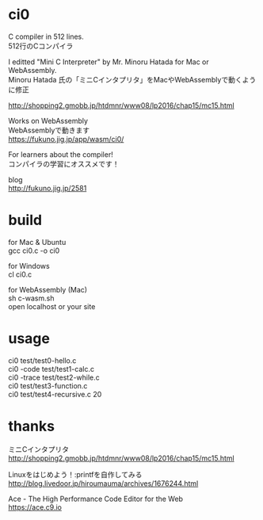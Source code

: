 # ci0

C compiler in 512 lines.  
512行のCコンパイラ  

I editted "Mini C Interpreter" by Mr. Minoru Hatada for Mac or WebAssembly.  
Minoru Hatada 氏の「ミニCインタプリタ」をMacやWebAssemblyで動くように修正  

http://shopping2.gmobb.jp/htdmnr/www08/lp2016/chap15/mc15.html  

Works on WebAssembly  
WebAssemblyで動きます  
https://fukuno.jig.jp/app/wasm/ci0/  

For learners about the compiler!  
コンパイラの学習にオススメです！  

blog  
http://fukuno.jig.jp/2581  

# build

for Mac & Ubuntu  
gcc ci0.c -o ci0

for Windows  
cl ci0.c

for WebAssembly (Mac)  
sh c-wasm.sh  
open localhost or your site  

# usage

ci0 test/test0-hello.c  
ci0 -code test/test1-calc.c  
ci0 -trace test/test2-while.c  
ci0 test/test3-function.c  
ci0 test/test4-recursive.c 20  

# thanks

ミニCインタプリタ  
http://shopping2.gmobb.jp/htdmnr/www08/lp2016/chap15/mc15.html  

Linuxをはじめよう！:printfを自作してみる  
http://blog.livedoor.jp/hiroumauma/archives/1676244.html  

Ace - The High Performance Code Editor for the Web  
https://ace.c9.io  
